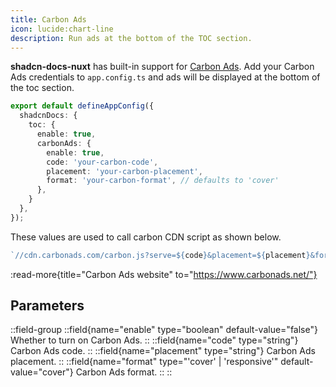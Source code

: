 ```yaml
---
title: Carbon Ads
icon: lucide:chart-line
description: Run ads at the bottom of the TOC section.
---
```


**shadcn-docs-nuxt** has built-in support for [Carbon Ads](https://www.carbonads.net/). Add your Carbon Ads credentials to `app.config.ts` and ads will be displayed at the bottom of the toc section.

```ts [app.config.ts]
export default defineAppConfig({
  shadcnDocs: {
    toc: {
      enable: true,
      carbonAds: {
        enable: true,
        code: 'your-carbon-code',
        placement: 'your-carbon-placement',
        format: 'your-carbon-format', // defaults to 'cover'
      },
    }
  },
});
```

These values are used to call carbon CDN script as shown below.

```ts
`//cdn.carbonads.com/carbon.js?serve=${code}&placement=${placement}&format=${format}`;
```

:read-more{title="Carbon Ads website" to="https://www.carbonads.net/"}

## Parameters

::field-group
  ::field{name="enable" type="boolean" default-value="false"}
  Whether to turn on Carbon Ads.
  ::
  ::field{name="code" type="string"}
  Carbon Ads code.
  ::
  ::field{name="placement" type="string"}
  Carbon Ads placement.
  ::
  ::field{name="format" type="'cover' | 'responsive'" default-value="cover"}
  Carbon Ads format.
  ::
::
